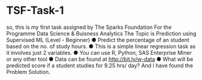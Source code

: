 # TSF-Task-1

so, this is my first task assigned by The Sparks Foundation
For the Programme Data Science & Buisness Analytics
The Topic is Prediction using Supervised ML 
(Level - Beginner)
● Predict the percentage of an student based on the no. of study hours. 
● This is a simple linear regression task as it involves just 2 variables.
● You can use R, Python, SAS Enterprise Miner or any other tool 
● Data can be found at http://bit.ly/w-data
● What will be predicted score if a student studies for 9.25 hrs/ day? 
 And I have found the Problem Solution.
